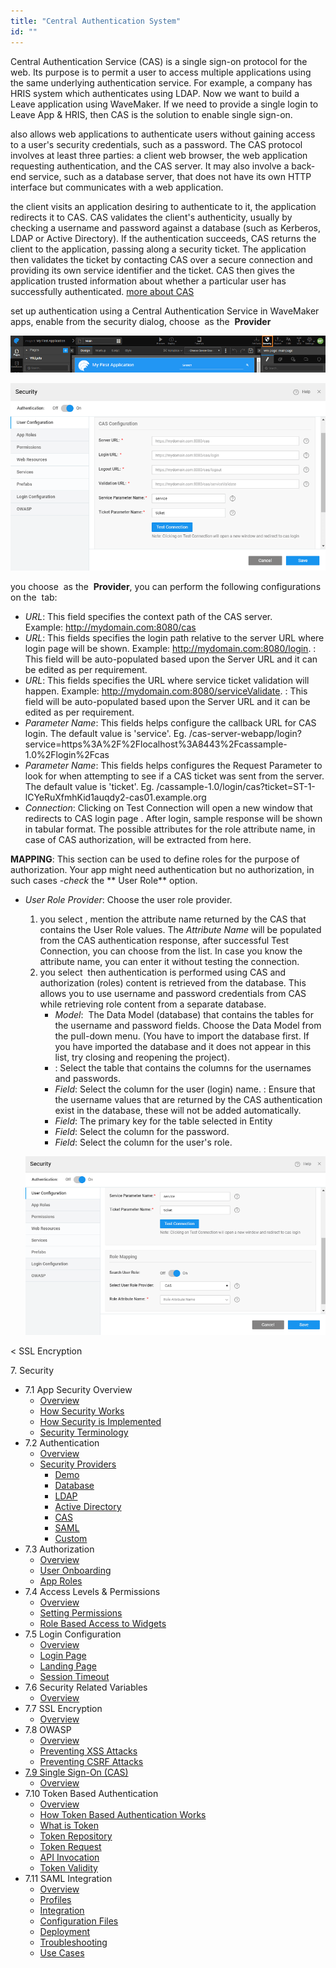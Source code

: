 ```yaml
---
title: "Central Authentication System"
id: ""
---
```


Central Authentication Service (CAS) is a single sign-on protocol for the web. Its purpose is to permit a user to access multiple applications using the same underlying authentication service. For example, a company has HRIS system which authenticates using LDAP. Now we want to build a Leave application using WaveMaker. If we need to provide a single login to Leave App & HRIS, then CAS is the solution to enable single sign-on.

also allows web applications to authenticate users without gaining access to a user's security credentials, such as a password. The CAS protocol involves at least three parties: a client web browser, the web application requesting authentication, and the CAS server. It may also involve a back-end service, such as a database server, that does not have its own HTTP interface but communicates with a web application.

the client visits an application desiring to authenticate to it, the application redirects it to CAS. CAS validates the client's authenticity, usually by checking a username and password against a database (such as Kerberos, LDAP or Active Directory). If the authentication succeeds, CAS returns the client to the application, passing along a security ticket. The application then validates the ticket by contacting CAS over a secure connection and providing its own service identifier and the ticket. CAS then gives the application trusted information about whether a particular user has successfully authenticated. [more about CAS](https://wiki.jasig.org/display/CAS/Home)

set up authentication using a Central Authentication Service in WaveMaker apps, enable from the security dialog, choose  as the  **Provider**

[![](../assets/sec_access.png)](../assets/sec_access.png)

[![](../assets/sec_user_cas.png)](../assets/sec_user_cas.png)

you choose  as the  **Provider**, you can perform the following configurations on the  tab:

- _URL_: This field specifies the context path of the CAS server. Example: http://mydomain.com:8080/cas
- _URL_: This fields specifies the login path relative to the server URL where login page will be shown. Example: http://mydomain.com:8080/login. : This field will be auto-populated based upon the Server URL and it can be edited as per requirement.
- _URL_: This fields specifies the URL where service ticket validation will happen. Example: http://mydomain.com:8080/serviceValidate. : This field will be auto-populated based upon the Server URL and it can be edited as per requirement.
- _Parameter Name_: This fields helps configure the callback URL for CAS login. The default value is 'service'. Eg. /cas-server-webapp/login? service=https%3A%2F%2Flocalhost%3A8443%2Fcassample-1.0%2Flogin%2Fcas
- _Parameter Name_: This fields helps configures the Request Parameter to look for when attempting to see if a CAS ticket was sent from the server. The default value is 'ticket'. Eg. /cassample-1.0/login/cas?ticket=ST-1-lCYeRuXfmhKid1auqdy2-cas01.example.org
- _Connection_: Clicking on Test Connection will open a new window that redirects to CAS login page . After login, sample response will be shown in tabular format. The possible attributes for the role attribute name, in case of CAS authorization, will be extracted from here.

**MAPPING**: This section can be used to define roles for the purpose of authorization. Your app might need authentication but no authorization, in such cases _\-check_ the ** User Role** option.

- _User Role Provider_: Choose the user role provider.
    
    1. you select , mention the attribute name returned by the CAS that contains the User Role values. The _Attribute Name_ will be populated from the CAS authentication response, after successful Test Connection, you can choose from the list. In case you know the attribute name, you can enter it without testing the connection.
    2. you select  then authentication is performed using CAS and authorization (roles) content is retrieved from the database. This allows you to use username and password credentials from CAS while retrieving role content from a separate database.
        - _Model_:  The Data Model (database) that contains the tables for the username and password fields. Choose the Data Model from the pull-down menu. (You have to import the database first. If you have imported the database and it does not appear in this list, try closing and reopening the project).
        - : Select the table that contains the columns for the usernames and passwords.
        - _Field_: Select the column for the user (login) name. : Ensure that the username values that are returned by the CAS authentication exist in the database, these will not be added automatically.
        - _Field_: The primary key for the table selected in Entity
        - _Field_: Select the column for the password.
        - _Field_: Select the column for the user's role.
    
    [![](../assets/sec_user_cas_role.png)](../assets/sec_user_cas_role.png)

< SSL Encryption

7\. Security

- 7.1 App Security Overview
    - [Overview](/learn/app-security/app-security/#)
    - [How Security Works](/learn/app-security/app-security/#working)
    - [How Security is Implemented](/learn/app-security/app-security/#implementation)
    - [Security Terminology](/learn/app-security/app-security/#terminology)
- 7.2 Authentication
    - [Overview](/learn/app-security/authentication/)
    - [Security Providers](/learn/app-security/authentication/#security-providers)
        - [Demo](/learn/app-security/authentication/#demo)
        - [Database](/learn/app-security/authentication/#database)
        - [LDAP](/learn/app-security/authentication/#ldap)
        - [Active Directory](/learn/app-security/authentication/#ad)
        - [CAS](/learn/app-security/authentication/#cas)
        - [SAML](/learn/app-security/authentication/#saml)
        - [Custom](/learn/app-security/authentication/#custom)
- 7.3 Authorization
    - [Overview](/learn/app-security/authorization/)
    - [User Onboarding](/learn/app-security/authorization/#user-onboarding)
    - [App Roles](/learn/app-security/authorization/#app-roles)
- 7.4 Access Levels & Permissions
    - [Overview](/learn/app-security/access-levels-permissions/)
    - [Setting Permissions](/learn/app-security/access-levels-permissions/#setting-permissions)
    - [Role Based Access to Widgets](/learn/app-security/access-levels-permissions/#role-based-access)
- 7.5 Login Configuration
    - [Overview](/learn/app-security/login-configuration/)
    - [Login Page](/learn/app-security/login-configuration/#login-page)
    - [Landing Page](/learn/app-security/login-configuration/#landing-page)
    - [Session Timeout](/learn/app-security/login-configuration/#session-timeout)
- 7.6 Security Related Variables
    - [Overview](/learn/app-security/security-variables)
- 7.7 SSL Encryption
    - [Overview](/learn/app-security/ssl-encryption/)
- 7.8 OWASP
    - [Overview](/learn/app-security/owasp/)
    - [Preventing XSS Attacks](/learn/app-security/owasp/#xss)
    - [Preventing CSRF Attacks](/learn/app-security/owasp/#csrf)
- [7.9 Single Sign-On (CAS)](#)
    - [Overview](#)
- 7.10 Token Based Authentication
    - [Overview](/learn/app-security/token-based-authentication/)
    - [How Token Based Authentication Works](/learn/app-security/token-based-authentication/#working)
    - [What is Token](/learn/app-security/token-based-authentication/#token)
    - [Token Repository](/learn/app-security/token-based-authentication/#token-repository)
    - [Token Request](/learn/app-security/token-based-authentication/#token-request)
    - [API Invocation](/learn/app-security/token-based-authentication/#api-invocation)
    - [Token Validity](/learn/app-security/token-based-authentication/#token-validity)
- 7.11 SAML Integration
    - [Overview](/learn/app-development/app-security/saml-integration/)
    - [Profiles](/learn/app-development/app-security/saml-integration/#profiles)
    - [Integration](/learn/app-development/app-security/saml-integration/#integration)
    - [Configuration Files](/learn/app-development/app-security/saml-integration/#files)
    - [Deployment](/learn/app-development/app-security/saml-integration/#deployment)
    - [Troubleshooting](/learn/app-development/app-security/saml-integration/#troubleshooting)
    - [Use Cases](/learn/app-development/app-security/saml-integration/#use-cases)
